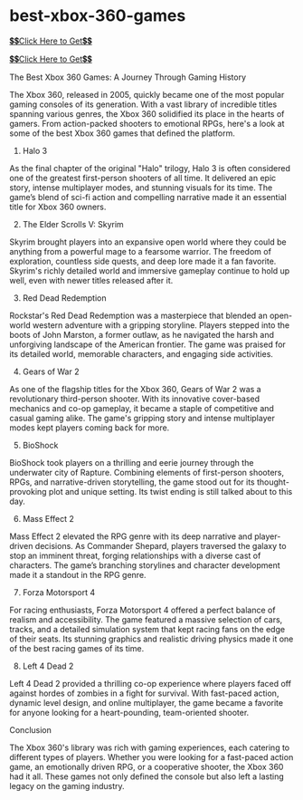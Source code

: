 # best-xbox-360-games

[💲💲Click Here to Get💲💲](https://trusted.xebecreward.com/new%201/)

[💲💲Click Here to Get💲💲](https://trusted.xebecreward.com/new%201/)

The Best Xbox 360 Games: A Journey Through Gaming History

The Xbox 360, released in 2005, quickly became one of the most popular gaming consoles of its generation. With a vast library of incredible titles spanning various genres, the Xbox 360 solidified its place in the hearts of gamers. From action-packed shooters to emotional RPGs, here's a look at some of the best Xbox 360 games that defined the platform.

1. Halo 3

As the final chapter of the original "Halo" trilogy, Halo 3 is often considered one of the greatest first-person shooters of all time. It delivered an epic story, intense multiplayer modes, and stunning visuals for its time. The game’s blend of sci-fi action and compelling narrative made it an essential title for Xbox 360 owners.

2. The Elder Scrolls V: Skyrim

Skyrim brought players into an expansive open world where they could be anything from a powerful mage to a fearsome warrior. The freedom of exploration, countless side quests, and deep lore made it a fan favorite. Skyrim's richly detailed world and immersive gameplay continue to hold up well, even with newer titles released after it.

3. Red Dead Redemption

Rockstar's Red Dead Redemption was a masterpiece that blended an open-world western adventure with a gripping storyline. Players stepped into the boots of John Marston, a former outlaw, as he navigated the harsh and unforgiving landscape of the American frontier. The game was praised for its detailed world, memorable characters, and engaging side activities.

4. Gears of War 2

As one of the flagship titles for the Xbox 360, Gears of War 2 was a revolutionary third-person shooter. With its innovative cover-based mechanics and co-op gameplay, it became a staple of competitive and casual gaming alike. The game's gripping story and intense multiplayer modes kept players coming back for more.

5. BioShock

BioShock took players on a thrilling and eerie journey through the underwater city of Rapture. Combining elements of first-person shooters, RPGs, and narrative-driven storytelling, the game stood out for its thought-provoking plot and unique setting. Its twist ending is still talked about to this day.

6. Mass Effect 2

Mass Effect 2 elevated the RPG genre with its deep narrative and player-driven decisions. As Commander Shepard, players traversed the galaxy to stop an imminent threat, forging relationships with a diverse cast of characters. The game’s branching storylines and character development made it a standout in the RPG genre.

7. Forza Motorsport 4

For racing enthusiasts, Forza Motorsport 4 offered a perfect balance of realism and accessibility. The game featured a massive selection of cars, tracks, and a detailed simulation system that kept racing fans on the edge of their seats. Its stunning graphics and realistic driving physics made it one of the best racing games of its time.

8. Left 4 Dead 2

Left 4 Dead 2 provided a thrilling co-op experience where players faced off against hordes of zombies in a fight for survival. With fast-paced action, dynamic level design, and online multiplayer, the game became a favorite for anyone looking for a heart-pounding, team-oriented shooter.

Conclusion

The Xbox 360's library was rich with gaming experiences, each catering to different types of players. Whether you were looking for a fast-paced action game, an emotionally driven RPG, or a cooperative shooter, the Xbox 360 had it all. These games not only defined the console but also left a lasting legacy on the gaming industry.
